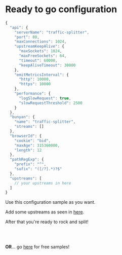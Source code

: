 # Ready to go configuration

```javascript
{
  "api": {
    "serverName": "traffic-splitter",
    "port": 80,
    "maxConnections": 1024,
    "upstreamKeepAlive": {
      "maxSockets": 1024,
      "maxFreeSockets": 64,
      "timeout": 60000,
      "keepAliveTimeout": 30000
    },
    "emitMetricsInterval": {
      "http": 10000,
      "https": 10000
    },
  	"performance": {
  	  "logSlowRequest": true,
  	  "slowRequestThreshold": 2500
  	}
  },
  "bunyan": {
    "name": "traffic-splitter",
    "streams": []
  },
  "browserId": {
    "cookie": "bid",
    "maxAge": 315360000,
    "length": 12
  },
  "pathRegExp": {
    "prefix": "^",
    "sufix": "([/?].*)?$"
  },
  "upstreams": [
    // your upstreams in here
  ]
}
```

Use this configuration sample as you want.

Add some upstreams as seen in [here](#upstreams).

After that you're ready to rock and split!

<br><br>

**OR**... go [here](https://github.com/Mindera/traffic-splitter/tree/configuration-samples) for free samples!
